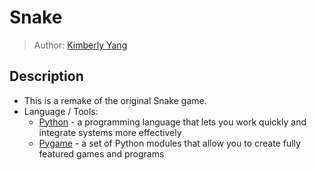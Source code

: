 # Snake
 > Author: [Kimberly Yang](https://github.com/kimberlytyang)

## Description
* This is a remake of the original Snake game.
* Language / Tools:
    * [Python](https://www.python.org/) - a programming language that lets you work quickly and integrate systems more effectively
    * [Pygame](https://www.pygame.org/wiki/about) - a set of Python modules that allow you to create fully featured games and programs
